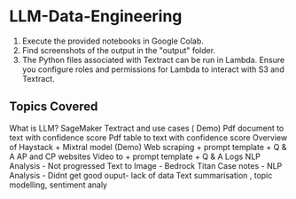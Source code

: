 # LLM-Data-Engineering
1. Execute the provided notebooks in Google Colab.
2. Find screenshots of the output in the "output" folder.
3. The Python files associated with Textract can be run in Lambda. Ensure you configure roles and permissions for Lambda to interact with S3 and Textract.


## Topics Covered
What is LLM?
SageMaker
Textract and use cases ( Demo)
    Pdf document to text with confidence score
    Pdf table to text with confidence score
Overview of Haystack + Mixtral model (Demo)
    Web scraping + prompt template + Q & A
    AP and CP websites
    Video to + prompt template + Q & A
Logs NLP Analysis - Not progressed
Text to Image - Bedrock Titan 
Case notes - NLP Analysis - Didnt get good ouput- lack of data
Text summarisation , topic modelling, sentiment analy
